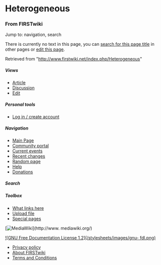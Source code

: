 # Heterogeneous

### From FIRSTwiki

Jump to: navigation, search

There is currently no text in this page, you can [search for this page
title](/index.php/Special:Search/Heterogeneous "Special:Search/Heterogeneous"
) in other pages or [edit this
page](http://www.firstwiki.net/index.php?title=Heterogeneous&action=edit
"http://www.firstwiki.net/index.php?title=Heterogeneous&action=edit" ).

Retrieved from "<http://www.firstwiki.net/index.php/Heterogeneous>"

##### Views

  * [Article](/index.php?title=Heterogeneous&action=edit)
  * [Discussion](/index.php?title=Talk:Heterogeneous&action=edit)
  * [Edit](/index.php?title=Heterogeneous&action=edit)

##### Personal tools

  * [Log in / create account](/index.php?title=Special:Userlogin&returnto=Heterogeneous)

[](/index.php/Main_Page "Main Page" )

##### Navigation

  * [Main Page](/index.php/Main_Page)
  * [Community portal](/index.php/FIRSTwiki:Community_portal)
  * [Current events](/index.php/Current_events)
  * [Recent changes](/index.php/Special:Recentchanges)
  * [Random page](/index.php/Special:Random)
  * [Help](/index.php/Help:Contents)
  * [Donations](/index.php/FIRSTwiki:Site_support)

##### Search



##### Toolbox

  * [What links here](/index.php/Special:Whatlinkshere/Heterogeneous)
  * [Upload file](/index.php/Special:Upload)
  * [Special pages](/index.php/Special:Specialpages)

[![MediaWiki](/skins/common/images/poweredby_mediawiki_88x31.png)](http://www.
mediawiki.org/)

[![GNU Free Documentation License 1.2](/stylesheets/images/gnu-
fdl.png)](http://www.gnu.org/copyleft/fdl.html)

  * [Privacy policy](/index.php/FIRSTwiki:Privacy_policy "FIRSTwiki:Privacy policy" )
  * [About FIRSTwiki](/index.php/FIRSTwiki:About "FIRSTwiki:About" )
  * [Terms and Conditions](/index.php/FIRSTwiki:Terms_and_conditions "FIRSTwiki:Terms and conditions" )

